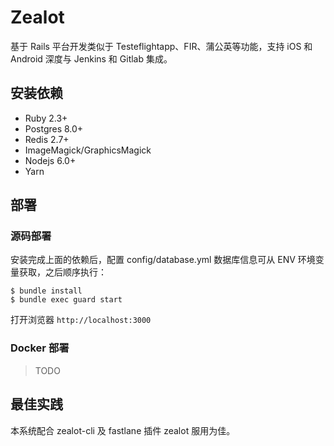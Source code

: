 # Zealot

基于 Rails 平台开发类似于 Testeflightapp、FIR、蒲公英等功能，支持 iOS 和 Android 深度与 Jenkins 和 Gitlab 集成。

## 安装依赖

- Ruby 2.3+
- Postgres 8.0+
- Redis 2.7+
- ImageMagick/GraphicsMagick
- Nodejs 6.0+
- Yarn

## 部署

### 源码部署

安装完成上面的依赖后，配置 config/database.yml 数据库信息可从 ENV 环境变量获取，之后顺序执行：

```
$ bundle install
$ bundle exec guard start
```

打开浏览器 `http://localhost:3000`

### Docker 部署

> TODO

## 最佳实践

本系统配合 zealot-cli 及 fastlane 插件 zealot 服用为佳。
